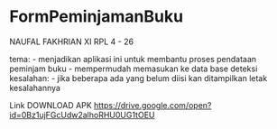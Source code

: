 # FormPeminjamanBuku
NAUFAL FAKHRIAN XI RPL 4 - 26

tema: - menjadikan aplikasi ini untuk membantu proses pendataan peminjam buku
      - mempermudah memasukan ke data base
deteksi kesalahan: - jika beberapa ada yang belum diisi kan ditampilkan letak kesalahannya

Link DOWNLOAD APK
https://drive.google.com/open?id=0Bz1ujFGcUdw2alhoRHU0UG1tOEU
